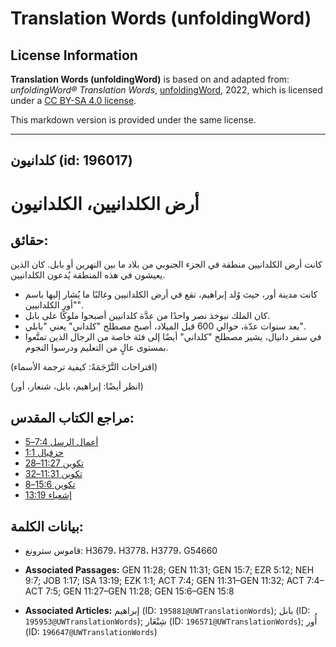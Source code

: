 # Translation Words (unfoldingWord)

## License Information

**Translation Words (unfoldingWord)** is based on and adapted from: _unfoldingWord® Translation Words_, [unfoldingWord](https://unfoldingword.org/utw), 2022, which is licensed under a [CC BY-SA 4.0 license](https://creativecommons.org/licenses/by-sa/4.0/legalcode.en).

This markdown version is provided under the same license.



--------------------------------

## كلدانيون (id: 196017)

أرض الكلدانيين، الكلدانيون
==========================

حقائق:
------

كانت أرض الكلدانيين منطقة في الجزء الجنوبي من بلاد ما بين النهرين أو بابل. كان الذين يعيشون في هذه المنطقة يُدعون الكلدانيين.

* كانت مدينة أور، حيث وُلد إبراهيم، تقع في أرض الكلدانيين وغالبًا ما يُشار إليها باسم "أور الكلدانيين".
* كان الملك نبوخذ نصر واحدًا من عدَّة كلدانيين أصبحوا ملوكًا على بابل.
* بعد سنوات عدّة، حوالي 600 قبل الميلاد، أصبح مصطلح "كلداني" يعني "بابلي".
* في سفر دانيال، يشير مصطلح "كلداني" أيضًا إلى فئة خاصة من الرجال الذين تمتَّعوا بمستوى عالٍ من التعليم ودرسوا النجوم.

(اقتراحات التَّرْجَمَةً: كيفية ترجمة الأسماء) 

(انظر أيضًا: إبراهيم، بابل، شنعار، أور)

مراجع الكتاب المقدس:
--------------------

* [أعمال الرسل 7:4–5](https://ref.ly/Acts7:4-Acts7:5)
* [حزقيال 1:1](https://ref.ly/Ezek1:1)
* [تكوين 11:27–28](https://ref.ly/Gen11:27-Gen11:28)
* [تكوين 11:31–32](https://ref.ly/Gen11:31-Gen11:32)
* [تكوين 15:6–8](https://ref.ly/Gen15:6-Gen15:8)
* [إشعياء 13:19](https://ref.ly/Isa13:19)

بيانات الكلمة:
--------------

* قاموس سترونغ: H3679، H3778، H3779، G54660

* **Associated Passages:** GEN 11:28; GEN 11:31; GEN 15:7; EZR 5:12; NEH 9:7; JOB 1:17; ISA 13:19; EZK 1:1; ACT 7:4; GEN 11:31–GEN 11:32; ACT 7:4–ACT 7:5; GEN 11:27–GEN 11:28; GEN 15:6–GEN 15:8
* **Associated Articles:** إبراهيم (ID: `195881@UWTranslationWords`); بابل (ID: `195953@UWTranslationWords`); شِنْعَار (ID: `196571@UWTranslationWords`); أُور (ID: `196647@UWTranslationWords`)

